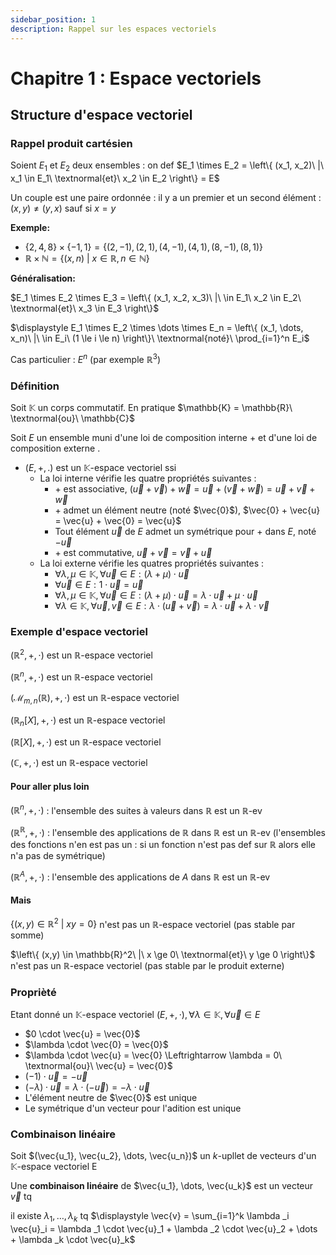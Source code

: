 ```yaml
---
sidebar_position: 1
description: Rappel sur les espaces vectoriels
---
```


# Chapitre 1 : Espace vectoriels

## Structure d'espace vectoriel

### Rappel produit cartésien

Soient $E_1$ et $E_2$ deux ensembles : on def $E_1 \times E_2 = \left\{ (x_1, x_2)\ |\ x_1 \in E_1\ \textnormal{et}\ x_2 \in E_2  \right\} = E$

Un couple est une paire ordonnée : il y a un premier et un second élément : $(x, y) \neq (y,x)$ sauf si $x = y$

**Exemple:**
* $\left\{2, 4, 8 \right\} \times \left\{-1, 1 \right\} = \left\{(2, -1), (2, 1), (4, -1), (4, 1), (8, -1), (8, 1) \right\}$
* $\mathbb{R \times N} = \left\{ (x, n)\ |\ x \in \mathbb{R}, n \in \mathbb{N} \right\}$

**Généralisation:**

$E_1 \times E_2 \times E_3 = \left\{ (x_1, x_2, x_3)\ |\ \in E_1\ x_2 \in E_2\ \textnormal{et}\ x_3 \in E_3 \right\}$

$\displaystyle E_1 \times E_2 \times \dots \times E_n = \left\{ (x_1, \dots, x_n)\ |\ \in E_i\ (1 \le i \le n) \right\}\ \textnormal{noté}\ \prod_{i=1}^n E_i$

Cas particulier : $E^n$ (par exemple $\mathbb{R}^3$)

### Définition

Soit $\mathbb{K}$ un corps commutatif. En pratique $\mathbb{K} = \mathbb{R}\ \textnormal{ou}\ \mathbb{C}$

Soit $E$ un ensemble muni d'une loi de composition interne $+$ et d'une loi de composition externe $.$

* $(E, +, .)$ est un $\mathbb{K}$-espace vectoriel ssi
    - La loi interne vérifie les quatre propriétés suivantes :
        + $+$ est associative, $\left(\vec{u} + \vec{v} \right) + \vec{w} = \vec{u} + \left( \vec{v} + \vec{w} \right) = \vec{u} + \vec{v} + \vec{w}$
        + $+$ admet un élément neutre (noté $\vec{0}$), $\vec{0} + \vec{u} = \vec{u} + \vec{0} = \vec{u}$
        + Tout élément $\vec{u}$ de $E$ admet un symétrique pour $+$ dans $E$, noté $-\vec{u}$
        + $+$ est commutative, $\vec{u} + \vec{v} = \vec{v} + \vec{u}$
    - La loi externe vérifie les quatres propriétés suivantes :
        + $\forall \lambda, \mu \in \mathbb{K}, \forall \vec{u} \in E : \left( \lambda + \mu \right) \cdot \vec{u}$
        + $\forall \vec{u} \in E : 1 \cdot \vec{u} = \vec{u}$
        + $\forall \lambda, \mu \in \mathbb{K}, \forall \vec{u} \in E : (\lambda + \mu) \cdot \vec{u} = \lambda \cdot \vec{u} + \mu \cdot \vec{u}$
        + $\forall \lambda \in \mathbb{K}, \forall \vec{u}, \vec{v} \in E : \lambda \cdot (\vec{u} + \vec{v}) = \lambda \cdot \vec{u} + \lambda \cdot \vec{v}$

### Exemple d'espace vectoriel

$(\mathbb{R}^2, +, \cdot)$ est un $\mathbb{R}$-espace vectoriel

$(\mathbb{R}^n, +, \cdot)$ est un $\mathbb{R}$-espace vectoriel

$(\mathcal{M}_{m,n}(\mathbb{R}), +, \cdot)$ est un $\mathbb{R}$-espace vectoriel

$(\mathbb{R}_n[X], +, \cdot)$ est un $\mathbb{R}$-espace vectoriel

$(\mathbb{R}[X], +, \cdot)$ est un $\mathbb{R}$-espace vectoriel

$(\mathbb{C}, +, \cdot)$ est un $\mathbb{R}$-espace vectoriel

#### Pour aller plus loin

$(\mathbb{R}^n, +, \cdot)$ : l'ensemble des suites à valeurs dans $\mathbb{R}$ est un $\mathbb{R}$-ev

$(\mathbb{R^R}, +, \cdot)$ : l'ensemble des applications de $\mathbb{R}$ dans $\mathbb{R}$ est un $\mathbb{R}$-ev (l'ensembles des fonctions n'en est pas un : si un fonction n'est pas def sur $\mathbb{R}$ alors elle n'a pas de symétrique)

$(\mathbb{R}^A, +, \cdot)$ : l'ensemble des applications de $A$ dans $\mathbb{R}$ est un $\mathbb{R}$-ev

#### Mais

$\left\{  (x,y) \in \mathbb{R}^2\ |\ xy = 0 \right\}$ n'est pas un $\mathbb{R}$-espace vectoriel (pas stable par somme)

$\left\{  (x,y) \in \mathbb{R}^2\ |\ x \ge 0\ \textnormal{et}\ y \ge 0 \right\}$ n'est pas un $\mathbb{R}$-espace vectoriel (pas stable par le produit externe)

### Proprièté

Etant donné un $\mathbb{K}$-espace vectoriel $(E, +, \cdot), \forall \lambda \in \mathbb{K}, \forall \vec{u} \in E$

* $0 \cdot \vec{u} = \vec{0}$
* $\lambda \cdot \vec{0} = \vec{0}$
* $\lambda \cdot \vec{u} = \vec{0} \Leftrightarrow \lambda = 0\ \textnormal{ou}\ \vec{u} = \vec{0}$
*  $(-1) \cdot \vec{u} = -\vec{u}$
*  $(-\lambda) \cdot \vec{u} = \lambda \cdot(-\vec{u}) = -\lambda \cdot \vec{u}$
* L'élément neutre de $\vec{0}$ est unique
* Le symétrique d'un vecteur pour l'adition est unique

### Combinaison linéaire

Soit $(\vec{u_1}, \vec{u_2}, \dots, \vec{u_n})$ un $k$-upllet de vecteurs d'un $\mathbb{K}$-espace vectoriel E

Une **combinaison linéaire** de $\vec{u_1}, \dots, \vec{u_k}$ est un vecteur $\vec{v}$ tq

il existe $\lambda _1, \dots, \lambda _k$ tq $\displaystyle \vec{v} = \sum_{i=1}^k \lambda _i \vec{u}_i = \lambda _1 \cdot \vec{u}_1 + \lambda _2 \cdot \vec{u}_2 + \dots + \lambda _k \cdot \vec{u}_k$
